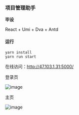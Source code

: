 ### 项目管理助手

**毕设**

React + Umi + Dva + Antd

#### 运行
```
yarn install
yarn run start
```

在线访问：http://47.103.1.31:5000/

登录页

![image](https://penda.oss-cn-shanghai.aliyuncs.com/QQ%E5%9B%BE%E7%89%8720190412203016.png)

主页

![image](https://penda.oss-cn-shanghai.aliyuncs.com/QQ%E5%9B%BE%E7%89%8720190412203200.png)
